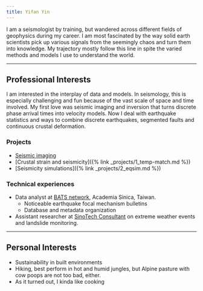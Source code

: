 ```yaml
---
title: Yifan Yin
---
```


I am a seismologist by training, but wandered across different fields of geophysics during my career. I am most fascinated by the way solid earth scientists pick up various signals from the seemingly chaos and turn them into knowledge. My trajectory mostly follow this line in spite the varied methods and models I use to understand the world.

---
## Professional Interests
I am interested in the interplay of data and models. In seismology, this is especially challenging and fun because of the vast scale of space and time involved. My first love was seismic imaging and inversion that turns discrete phase arrival times into velocity models. Now I deal with earthquake statistics and ways to combine discrete earthquakes, segmented faults and continuous crustal deformation.

### Projects
- [Seismic imaging](notes/P.banana_donut)
- [Crustal strain and seismicity]({% link _projects/1_temp-match.md %})
- [Seismicity simulations]({% link _projects/2_eqsim.md %})

### Technical experiences
- Data analyst at [BATS network](https://bats.earth.sinica.edu.tw/), Academia Sinica, Taiwan.
    - Noticeable earthquake focal mechanism bulletins
    - Database and metadata organization
- Assistant researcher at [SinoTech Consultant](https://www.sinotech.org.tw/) on extreme weather events and landslide monitoring.

---
## Personal Interests
- Sustainability in built environments
- Hiking, best perform in hot and humid jungles, but Alpine pasture with cow poops are not too bad, either.
- As it turned out, I kinda like cooking
